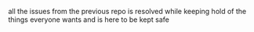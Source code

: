 all the issues from the previous repo is resolved while keeping hold of the things everyone wants and is here to be kept safe
